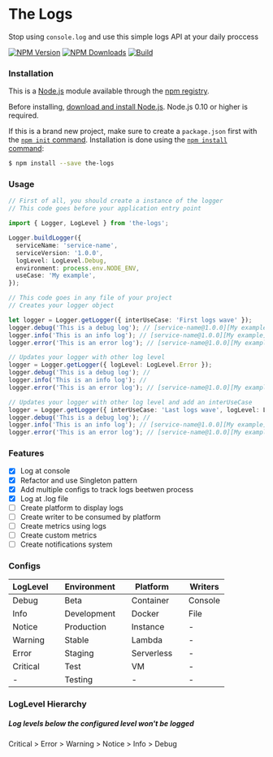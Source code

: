# The Logs

Stop using `console.log` and use this simple logs API at your daily proccess

[![NPM Version][npm-image]][npm-url]
[![NPM Downloads][downloads-image]][downloads-url]
[![Build][build-badge]][repository-url]

### Installation

This is a [Node.js](https://nodejs.org/en/) module available through the
[npm registry](https://www.npmjs.com/).

Before installing, [download and install Node.js](https://nodejs.org/en/download/).
Node.js 0.10 or higher is required.

If this is a brand new project, make sure to create a `package.json` first with
the [`npm init` command](https://docs.npmjs.com/creating-a-package-json-file).
Installation is done using the
[`npm install` command](https://docs.npmjs.com/getting-started/installing-npm-packages-locally):

```bash
$ npm install --save the-logs
```

### Usage

```ts
// First of all, you should create a instance of the logger
// This code goes before your application entry point

import { Logger, LogLevel } from 'the-logs';

Logger.buildLogger({
  serviceName: 'service-name',
  serviceVersion: '1.0.0',
  logLevel: LogLevel.Debug,
  environment: process.env.NODE_ENV,
  useCase: 'My example',
});
```

```ts
// This code goes in any file of your project
// Creates your logger object

let logger = Logger.getLogger({ interUseCase: 'First logs wave' });
logger.debug('This is a debug log'); // [service-name@1.0.0][My example][First logs wave] - [Debug] This is a debug log
logger.info('This is an info log'); // [service-name@1.0.0][My example][First logs wave] - [Info] This is an info log
logger.error('This is an error log'); // [service-name@1.0.0][My example][First logs wave] - [Error] This is an error log

// Updates your logger with other log level
logger = Logger.getLogger({ logLevel: LogLevel.Error });
logger.debug('This is a debug log'); //
logger.info('This is an info log'); //
logger.error('This is an error log'); // [service-name@1.0.0][My example] - [Error] This is an error log

// Updates your logger with other log level and add an interUseCase
logger = Logger.getLogger({ interUseCase: 'Last logs wave', logLevel: LogLevel.Info });
logger.debug('This is a debug log'); //
logger.info('This is an info log'); // [service-name@1.0.0][My example][Last logs wave] - [Info] This is an info log
logger.error('This is an error log'); // [service-name@1.0.0][My example][Last logs wave] - [Error] This is an error log
```

### Features

- [x] Log at console
- [x] Refactor and use Singleton pattern
- [x] Add multiple configs to track logs beetwen process
- [x] Log at .log file
- [ ] Create platform to display logs
- [ ] Create writer to be consumed by platform
- [ ] Create metrics using logs
- [ ] Create custom metrics
- [ ] Create notifications system

### Configs

| LogLevel |     | Environment |     | Platform   |     | Writers |
| -------- | --- | ----------- | --- | ---------- | --- | ------- |
| Debug    |     | Beta        |     | Container  |     | Console |
| Info     |     | Development |     | Docker     |     | File    |
| Notice   |     | Production  |     | Instance   |     | -       |
| Warning  |     | Stable      |     | Lambda     |     | -       |
| Error    |     | Staging     |     | Serverless |     | -       |
| Critical |     | Test        |     | VM         |     | -       |
| -        |     | Testing     |     | -          |     | -       |

### LogLevel Hierarchy

##### Log levels below the configured level won't be logged

Critical > Error > Warning > Notice > Info > Debug

[npm-image]: https://img.shields.io/npm/v/the-logs
[npm-url]: https://npmjs.org/package/the-logs
[downloads-image]: https://img.shields.io/npm/dm/the-logs.svg
[downloads-url]: https://npmcharts.com/compare/the-logs?minimal=true
[build-badge]: https://github.com/zigante/the-logs/workflows/Compiler/badge.svg?branch=main
[repository-url]: https://github.com/zigante/the-logs#readme
